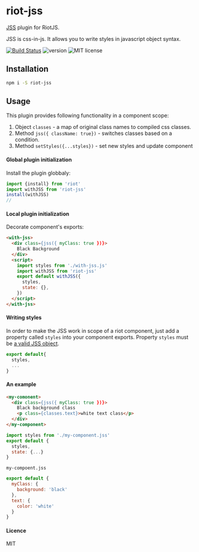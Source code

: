 # riot-jss
[JSS](https://cssinjs.org/) plugin for RiotJS.

JSS is css-in-js. It allows you to write styles in javascript object syntax.

[![Build Status](https://travis-ci.org/nesterow/riot-jss.svg?branch=master)](https://travis-ci.org/nesterow/riot-jss)
![version](https://img.shields.io/badge/Version-1.0.x-green.svg)
![MIT license](https://img.shields.io/badge/License-MIT-blue.svg)


## Installation

```bash
npm i -S riot-jss
```


## Usage
This plugin provides following functionality in a component scope:
1. Object `classes` - a map of original class names to compiled css classes. 
2. Method `jss({ className: true})` - switches classes based on a condition.
3. Method `setStyles({...styles})` - set new styles and update component

#### Global plugin initialization

Install the plugin globbaly:
```javascript
import {install} from 'riot'
import withJSS from 'riot-jss'
install(withJSS)
//
```
#### Local plugin initialization
Decorate component's exports:
```html
<with-jss>
  <div class={jss({ myClass: true })}>
    Black Background
  </div>
  <script>
    import styles from './with-jss.js'
    import withJSS from 'riot-jss'
    export default withJSS({
      styles,
      state: {},
    })
  </script>
</with-jss>
``` 

#### Writing styles
In order to make the JSS work in scope of a riot component, just add a property called `styles` into your component exports.
Property `styles` must be [a valid JSS object](https://cssinjs.org/jss-syntax).
```javascript
export default{
  styles,
  ...
}
```

#### An example

```html
<my-comonent>
  <div class={jss({ myClass: true })}>
    Black background class
    <p class={classes.text}>white text class</p>
  </div>
</my-component>
```
```javascript
import styles from './my-component.jss'
export default {
  styles,
  state: {...}
}
```
`my-compoent.jss` 
```javascript
export default {
  myClass: {
    background: 'black'
  },
  text: {
    color: 'white'
  }
}
```

#### Licence
MIT




